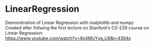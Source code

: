 # LinearRegression
Demonstration of Linear Regression with matplotlib and numpy   
Created after follwing the first lecture on Stanford's CS-229 course on Linear Regression:   
https://www.youtube.com/watch?v=4b4MUYve_U8&t=4394s
